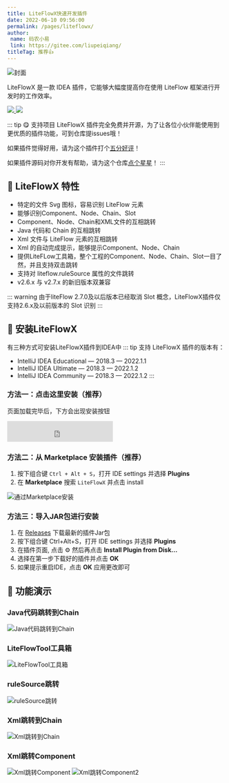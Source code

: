 ```yaml
---
title: LiteFlowX快速开发插件
date: 2022-06-10 09:56:00
permalink: /pages/liteflowx/
author:
 name: 码农小易
 link: https://gitee.com/liupeiqiang/
titleTag: 推荐👍
---
```


![封面](/img/liteflowx/cover.png)

LiteFlowX 是一款 IDEA 插件，它能够大幅度提高你在使用 LiteFlow 框架进行开发时的工作效率。

<p align="left">

<a href="https://www.github.com/Coder-XiaoYi/LiteFlowX" target="_blank">
<img class="no-zoom" src="https://img.shields.io/badge/Github-blue?logo=github&logoColor=white&style=for-the-badge"/>
</a>

<a href='https://gitee.com/liupeiqiang/LiteFlowX/' target="_blank">
<img class="no-zoom" src="https://img.shields.io/badge/Gitee-red?logo=gitee&logoColor=white&style=for-the-badge"/>
</a>

</p>

::: tip 😋 支持项目
LiteFlowX 插件完全免费并开源，为了让各位小伙伴能使用到更优质的插件功能，可到仓库提issues哦！

如果插件觉得好用，请为这个插件打个[五分好评](https://plugins.jetbrains.com/plugin/19145-liteflowx/)！

如果插件源码对你开发有帮助，请为这个仓库[点个星星](https://gitee.com/liupeiqiang/LiteFlowX/)！
:::

## 🍬 LiteFlowX 特性
- 特定的文件 Svg 图标，容易识别 LiteFlow 元素
- 能够识别Component、Node、Chain、Slot
- Component、Node、Chain和XML文件的互相跳转
- Java 代码和 Chain 的互相跳转
- Xml 文件与 LiteFlow 元素的互相跳转
- Xml 的自动完成提示，能够提示Component、Node、Chain
- 提供LiteFLow工具箱，整个工程的Component、Node、Chain、Slot一目了然，并且支持双击跳转
- 支持对 liteflow.ruleSource 属性的文件跳转
- v2.6.x 与 v2.7.x 的新旧版本双兼容

::: warning
由于liteFlow 2.7.0及以后版本已经取消 Slot 概念，LiteFlowX插件仅支持2.6.x及以前版本的 Slot 识别
:::

## 🎉 安装LiteFlowX
有三种方式可安装LiteFlowX插件到IDEA中
::: tip
支持 LiteFlowX 插件的版本有：
- IntelliJ IDEA Educational — 2018.3 — 2022.1.1
- IntelliJ IDEA Ultimate — 2018.3 — 2022.1.2
- IntelliJ IDEA Community — 2018.3 — 2022.1.2
:::
### 方法一：点击这里安装（推荐）

页面加载完毕后，下方会出现安装按钮

<iframe frameborder="none" width="245px" height="48px" src="https://plugins.jetbrains.com/embeddable/install/19145"></iframe>

### 方法二：从 Marketplace 安装插件（推荐）
1. 按下组合键 `Ctrl + Alt + S`，打开 IDE settings 并选择 **Plugins**
2. 在 **Marketplace** 搜索 `LiteFlowX` 并点击 install

![通过Marketplace安装](/img/liteflowx/installByMarketplace.png)


### 方法三：导入JAR包进行安装
1. 在 [Releases](https://gitee.com/liupeiqiang/LiteFlowX/releases) 下载最新的插件Jar包
2. 按下组合键 Ctrl+Alt+S，打开 IDE settings 并选择 **Plugins**
3. 在插件页面, 点击 ⚙ 然后再点击 **Install Plugin from Disk...**
4. 选择在第一步下载好的插件并点击 **OK**
5. 如果提示重启IDE，点击 **OK** 应用更改即可

## 🌈 功能演示
### Java代码跳转到Chain
![Java代码跳转到Chain](/img/liteflowx/JavaToChain.gif)

### LiteFlowTool工具箱
![LiteFlowTool工具箱](/img/liteflowx/LiteFlowTool.gif)

### ruleSource跳转
![ruleSource跳转](/img/liteflowx/ruleSourceJump.gif)

### Xml跳转到Chain
![Xml跳转到Chain](/img/liteflowx/XmlToChain.gif)

### Xml跳转Component
![Xml跳转Component](/img/liteflowx/XmlToComponent.gif)
![Xml跳转Component2](/img/liteflowx/XmlToManyComponent.gif)
